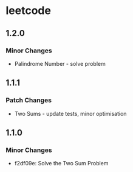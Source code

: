 # leetcode

## 1.2.0

### Minor Changes

- Palindrome Number - solve problem

## 1.1.1

### Patch Changes

- Two Sums - update tests, minor optimisation

## 1.1.0

### Minor Changes

- f2df09e: Solve the Two Sum Problem
